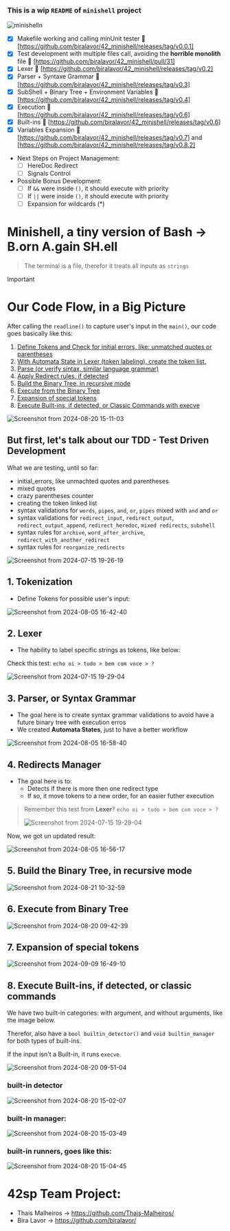 ### This is a wip ```README``` of `minishell` project

![minishelln](https://github.com/biralavor/42_minishell/assets/80487147/9718ee86-fbb4-4625-b6cf-56176eb9d1a0)

- [x] Makefile working and calling minUnit tester :tada: [https://github.com/biralavor/42_minishell/releases/tag/v0.0.1]
- [x] Test development with multiple files call, avoiding the **horrible monolith** file :tada: [https://github.com/biralavor/42_minishell/pull/31]
- [x] Lexer :tada: [https://github.com/biralavor/42_minishell/releases/tag/v0.2]
- [x] Parser + Syntaxe Grammar :tada: [https://github.com/biralavor/42_minishell/releases/tag/v0.3]
- [x] SubShell + Binary Tree + Environment Variables :tada: [https://github.com/biralavor/42_minishell/releases/tag/v0.4]
- [x] Execution :tada: [https://github.com/biralavor/42_minishell/releases/tag/v0.6]
- [x] Built-ins :tada: [https://github.com/biralavor/42_minishell/releases/tag/v0.6]
- [x] Variables Expansion :tada: [https://github.com/biralavor/42_minishell/releases/tag/v0.7] and [https://github.com/biralavor/42_minishell/releases/tag/v0.8.2]
- Next Steps on Project Management:
  - [ ] HereDoc Redirect
  - [ ] Signals Control
- Possible Bonus Development:
  - [ ] If `&&` were inside `()`, it should execute with priority
  - [ ] If `||` were inside `()`, it should execute with priority
  - [ ] Expansion for wildcards (*)

# Minishell, a tiny version of Bash -> B.orn A.gain SH.ell
> The terminal is a file, therefor it treats all inputs as `strings`

> [!IMPORTANT]
> # Our Code Flow, in a Big Picture
> After calling the `readline()` to capture user's input in the `main()`, our code goes basically like this:
> 
> 1. [Define Tokens and Check for initial errors, like: unmatched quotes or parentheses](https://github.com/biralavor/42_minishell#1-tokenization)
> 2. [With Automata State in Lexer (token labeling), create the token list.](https://github.com/biralavor/42_minishell#2-lexer)
> 3. [Parse (or verify sintax, similar language grammar)](https://github.com/biralavor/42_minishell#3-parser-or-syntax-grammar)
> 4. [Apply Redirect rules, if detected](https://github.com/biralavor/42_minishell#4-redirects-manager)
> 5. [Build the Binary Tree, in recursive mode](https://github.com/biralavor/42_minishell#5-build-the-binary-tree-in-recursive-mode)
> 6. [Execute from the Binary Tree](https://github.com/biralavor/42_minishell#6-execute-from-binary-tree)
> 7. [Expansion of special tokens](https://github.com/biralavor/42_minishell#7-expansion-of-special-tokens)
> 8. [Execute Built-ins, if detected, or Classic Commands with execve](https://github.com/biralavor/42_minishell#7-execute-built-ins-if-detected-or-classic-commands)

![Screenshot from 2024-08-20 15-11-03](https://github.com/user-attachments/assets/4c8e518f-fec8-493f-b47c-13f6001683a5)

## But first, let's talk about our TDD - Test Driven Development
What we are testing, until so far:
- initial_errors, like unmachted quotes and parentheses
- mixed quotes
- crazy parentheses counter
- creating the token linked list
- syntax validations for `words`, `pipes`, `and`, `or`, `pipes` mixed with `and` and `or`
- syntax validations for `redirect_input`, `redirect_output`, `redirect_output_append`, `redirect_heredoc`, `mixed redirects`, `subshell`
- syntax rules for `archive`, `word_after_archive`, `redirect_with_another_redirect`
- syntax rules for `reorganize_redirects`

![Screenshot from 2024-07-15 19-26-19](https://github.com/user-attachments/assets/2e1d496e-029d-4a42-a11e-bc3f00e6d3d8)


## 1. Tokenization
- Define Tokens for possible user's input:

![Screenshot from 2024-08-05 16-42-40](https://github.com/user-attachments/assets/46778f94-5c54-4bfd-bdab-08b3c74dc5f9)


## 2. Lexer
- The hability to label specific strings as tokens, like below:
  
Check this test: `echo oi > tudo > bem com voce > ?`

![Screenshot from 2024-07-15 19-29-04](https://github.com/user-attachments/assets/52c15a56-6cdc-48d5-b7c0-91a1d2e81ba0)


## 3. Parser, or Syntax Grammar
- The goal here is to create syntax grammar validations to avoid have a future binary tree with execution erros
- We created **Automata States**, just to have a better workflow
  
![Screenshot from 2024-08-05 16-58-40](https://github.com/user-attachments/assets/5b259735-d293-4537-916b-49218f20f573)


## 4. Redirects Manager
- The goal here is to:
  - Detects if there is more then one redirect type
  - If so, it move tokens to a new order, for an easier futher execution
    
> Remember this test from **Lexer**? `echo oi > tudo > bem com voce > ?`
> 
> ![Screenshot from 2024-07-15 19-29-04](https://github.com/user-attachments/assets/52c15a56-6cdc-48d5-b7c0-91a1d2e81ba0)
> 
Now, we got un updated result:

![Screenshot from 2024-08-05 16-56-17](https://github.com/user-attachments/assets/e88007e9-aedf-4ff1-954b-5c1698bd1c2b)


## 5. Build the Binary Tree, in recursive mode

![Screenshot from 2024-08-21 10-32-59](https://github.com/user-attachments/assets/678f6672-5e2a-40da-b14d-cbc7e27f452e)


## 6. Execute from Binary Tree
![Screenshot from 2024-08-20 09-42-39](https://github.com/user-attachments/assets/98e84684-d146-46c2-b885-dd8a63294d19)

## 7. Expansion of special tokens
![Screenshot from 2024-09-09 16-49-10](https://github.com/user-attachments/assets/3ad4bbe1-d608-4562-a7b7-c1fb7e0d5162)


## 8. Execute Built-ins, if detected, or classic commands
We have two built-in categories: with argument, and without arguments, like the image below.

Therefor, also have a `bool builtin_detector()` and `void builtin_manager` for both types of built-ins.

If the input isn't a Built-in, it runs `execve`.

![Screenshot from 2024-08-20 09-51-04](https://github.com/user-attachments/assets/b76bf67a-50a2-40fc-b7fc-ee9df47aab0d)

### built-in detector
![Screenshot from 2024-08-20 15-02-07](https://github.com/user-attachments/assets/d875d654-ca3d-49b8-976f-8bd33555e2d4)

### built-in manager:
![Screenshot from 2024-08-20 15-03-49](https://github.com/user-attachments/assets/5a1317c8-901d-4ec5-b35c-b81ccb1e949e)

### built-in runners, goes like this:
![Screenshot from 2024-08-20 15-04-45](https://github.com/user-attachments/assets/f8eab4cf-872f-475d-af50-8c9668988b97)


# 42sp Team Project:
- Thais Malheiros -> https://github.com/Thais-Malheiros/
- Bira Lavor -> https://github.com/biralavor/
